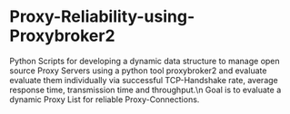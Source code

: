 # Proxy-Reliability-using-Proxybroker2
Python Scripts for developing a dynamic data structure to manage open source Proxy Servers using a python tool proxybroker2 and evaluate evaluate them individually via successful TCP-Handshake rate, average response time, transmission time and throughput.\n
Goal is to evaluate a dynamic Proxy List for reliable Proxy-Connections.

